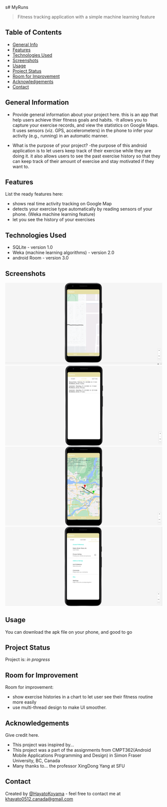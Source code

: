 s# MyRuns
> Fitness tracking application with a simple machine learning feature


## Table of Contents
* [General Info](#general-information)
* [Features](#features)
* [Technologies Used](#technologies-used)
* [Screenshots](#screenshots)
* [Usage](#usage)
* [Project Status](#project-status)
* [Room for Improvement](#room-for-improvement)
* [Acknowledgements](#acknowledgements)
* [Contact](#contact)
<!-- * [License](#license) -->

<!--  what is it? for what ? and how??  -->
## General Information
- Provide general information about your project here.
this is an app that help users achieve thier fitness goals and habits.
-It allows you to capture your exercise records, and view the statistics on Google Maps. It uses sensors (viz. GPS, accelerometers) in the phone to infer your activity (e.g., running) in an automatic manner.

- What is the purpose of your project?
-the purpose of this android application is to let users keep track of their exercise while they are doing it. it also allows users to see the past exercise history so that they can keep track of their amount of exercise and stay motivated if they want to.

## Features
List the ready features here:
- shows real time activity tracking on Google Map
- detects your exercise type automatically by reading sensors of your phone. (Weka machine learning feature)
- let you see the history of your exercises


## Technologies Used
- SQLite - version 1.0
- Weka (machine learning algorithms) - version 2.0
- android Room - version 3.0





## Screenshots
![Example screenshot1](./images/MRS1.png)
![Example screenshot1](./images/MRS2.png)
![Example screenshot1](./images/MRS3.png)
![Example screenshot1](./images/MRS4.png)
<!-- If you have screenshots you'd like to share, include them here. -->


## Usage
You can download the apk file on your phone, and good to go


## Project Status
Project is: _in progress_


## Room for Improvement

Room for improvement:
- show exercise histories in a chart to let user see their fitness routine more easily
- use multi-thread design to make UI smoother.


## Acknowledgements
Give credit here.
- This project was inspired by...
- This project was a part of the assignments from CMPT362(Android Mobile Applications Programming and Design) in Simon Fraser University, BC, Canada 
- Many thanks to... the professor XingDong Yang at SFU


## Contact
Created by [@HayatoKoyama](https://github.com/Hayato0512) - feel free to contact me at khayato0512.canada@gmail.com


<!-- Optional -->
<!-- ## License -->
<!-- This project is open source and available under the [... License](). -->

<!-- You don't have to include all sections - just the one's relevant to your project -->
